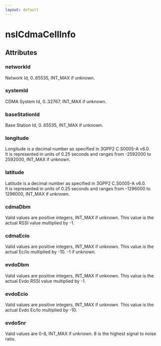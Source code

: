 ```yaml
---
layout: default
---
```


# nsICdmaCellInfo #

## Attributes ##

### networkId ###
  
Network Id, 0..65535, INT_MAX if unknown.  
  

### systemId ###
  
CDMA System Id, 0..32767, INT_MAX if unknown.  
  

### baseStationId ###
  
Base Station Id, 0..65535, INT_MAX if unknown.  
  

### longitude ###
  
Longitude is a decimal number as specified in 3GPP2 C.S0005-A v6.0.  
It is represented in units of 0.25 seconds and ranges from -2592000 to  
2592000, INT_MAX if unknown.  
  

### latitude ###
  
Latitude is a decimal number as specified in 3GPP2 C.S0005-A v6.0.  
It is represented in units of 0.25 seconds and ranges from -1296000 to  
1296000, INT_MAX if unknown.  
  

### cdmaDbm ###
  
Valid values are positive integers, INT_MAX if unknown. This value is the  
actual RSSI value multiplied by -1.  
  

### cdmaEcio ###
  
Valid values are positive integers, INT_MAX if unknown. This value is the  
actual Ec/Io multiplied by -10. -1 if unknown.  
  

### evdoDbm ###
  
Valid values are positive integers, INT_MAX if unknown. This value is the  
actual Evdo RSSI value multiplied by -1.  
  

### evdoEcio ###
  
Valid values are positive integers, INT_MAX if unknown. This value is the  
actual Evdo Ec/Io multiplied by -10.  
  

### evdoSnr ###
  
Valid values are 0-8, INT_MAX if unknown. 8 is the highest signal to noise  
ratio.  
  
